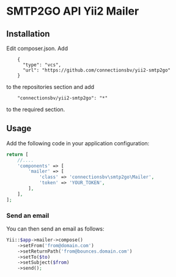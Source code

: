 # SMTP2GO API Yii2 Mailer

## Installation

Edit composer.json. Add
```
    {
      "type": "vcs",
      "url": "https://github.com/connectionsbv/yii2-smtp2go"
    }
```
to the repositories section and add
```
    "connectionsbv/yii2-smtp2go": "*"
```
to the required section.

## Usage

Add the following code in your application configuration:
```php
return [
    //....
    'components' => [
        'mailer' => [
            'class' => 'connectionsbv\smtp2go\Mailer',
            'token' => 'YOUR_TOKEN',
        ],
    ],
];
```

### Send an email

You can then send an email as follows:
```php
Yii::$app->mailer->compose()
    ->setFrom('from@domain.com')
    ->setReturnPath('from@bounces.domain.com')
    ->setTo($to)
    ->setSubject($from)
    ->send();
```
